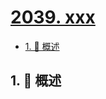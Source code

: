# [2039. xxx](https://github.com/Tdahuyou/TNotes.leetcode/tree/main/notes/2039.%20xxx)

<!-- region:toc -->

- [1. 📝 概述](#1--概述)

<!-- endregion:toc -->

## 1. 📝 概述
